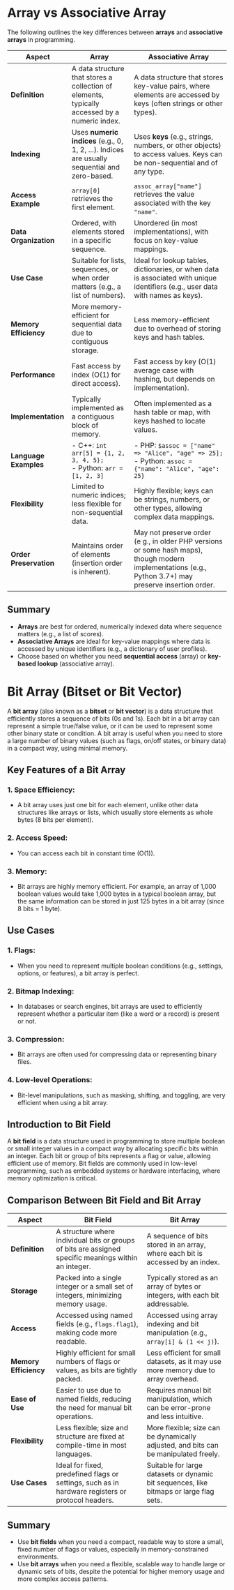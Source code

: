# Array vs Associative Array

The following outlines the key differences between **arrays** and **associative arrays** in programming.

| **Aspect**               | **Array**                                                                 | **Associative Array**                                              |
|--------------------------|---------------------------------------------------------------------------|--------------------------------------------------------------------|
| **Definition**           | A data structure that stores a collection of elements, typically accessed by a numeric index. | A data structure that stores key-value pairs, where elements are accessed by keys (often strings or other types). |
| **Indexing**             | Uses **numeric indices** (e.g., 0, 1, 2, ...). Indices are usually sequential and zero-based. | Uses **keys** (e.g., strings, numbers, or other objects) to access values. Keys can be non-sequential and of any type. |
| **Access Example**       | `array[0]` retrieves the first element.                                  | `assoc_array["name"]` retrieves the value associated with the key `"name"`. |
| **Data Organization**    | Ordered, with elements stored in a specific sequence.                     | Unordered (in most implementations), with focus on key-value mappings. |
| **Use Case**             | Suitable for lists, sequences, or when order matters (e.g., a list of numbers). | Ideal for lookup tables, dictionaries, or when data is associated with unique identifiers (e.g., user data with names as keys). |
| **Memory Efficiency**    | More memory-efficient for sequential data due to contiguous storage.      | Less memory-efficient due to overhead of storing keys and hash tables. |
| **Performance**          | Fast access by index (O(1) for direct access).                           | Fast access by key (O(1) average case with hashing, but depends on implementation). |
| **Implementation**       | Typically implemented as a contiguous block of memory.                   | Often implemented as a hash table or map, with keys hashed to locate values. |
| **Language Examples**    | - C++: `int arr[5] = {1, 2, 3, 4, 5};` <br> - Python: `arr = [1, 2, 3]` | - PHP: `$assoc = ["name" => "Alice", "age" => 25];` <br> - Python: `assoc = {"name": "Alice", "age": 25}` |
| **Flexibility**          | Limited to numeric indices; less flexible for non-sequential data.       | Highly flexible; keys can be strings, numbers, or other types, allowing complex data mappings. |
| **Order Preservation**   | Maintains order of elements (insertion order is inherent).               | May not preserve order (e g., in older PHP versions or some hash maps), though modern implementations (e.g., Python 3.7+) may preserve insertion order. |

## Summary
- **Arrays** are best for ordered, numerically indexed data where sequence matters (e.g., a list of scores).
- **Associative Arrays** are ideal for key-value mappings where data is accessed by unique identifiers (e.g., a dictionary of user profiles).
- Choose based on whether you need **sequential access** (array) or **key-based lookup** (associative array).


# Bit Array (Bitset or Bit Vector)

A **bit array** (also known as a **bitset** or **bit vector**) is a data structure that efficiently stores a sequence of bits (0s and 1s). Each bit in a bit array can represent a simple true/false value, or it can be used to represent some other binary state or condition. A bit array is useful when you need to store a large number of binary values (such as flags, on/off states, or binary data) in a compact way, using minimal memory.

## Key Features of a Bit Array

### 1. Space Efficiency:
- A bit array uses just one bit for each element, unlike other data structures like arrays or lists, which usually store elements as whole bytes (8 bits per element).

### 2. Access Speed:
- You can access each bit in constant time (O(1)).

### 3. Memory:
- Bit arrays are highly memory efficient. For example, an array of 1,000 boolean values would take 1,000 bytes in a typical boolean array, but the same information can be stored in just 125 bytes in a bit array (since 8 bits = 1 byte).

## Use Cases

### 1. Flags:
- When you need to represent multiple boolean conditions (e.g., settings, options, or features), a bit array is perfect.

### 2. Bitmap Indexing:
- In databases or search engines, bit arrays are used to efficiently represent whether a particular item (like a word or a record) is present or not.

### 3. Compression:
- Bit arrays are often used for compressing data or representing binary files.

### 4. Low-level Operations:
- Bit-level manipulations, such as masking, shifting, and toggling, are very efficient when using a bit array.



## Introduction to Bit Field
A **bit field** is a data structure used in programming to store multiple boolean or small integer values in a compact way by allocating specific bits within an integer. Each bit or group of bits represents a flag or value, allowing efficient use of memory. Bit fields are commonly used in low-level programming, such as embedded systems or hardware interfacing, where memory optimization is critical.
## Comparison Between Bit Field and Bit Array

| **Aspect**            | **Bit Field**                                                                 | **Bit Array**                                                                |
|-----------------------|------------------------------------------------------------------------------|------------------------------------------------------------------------------|
| **Definition**        | A structure where individual bits or groups of bits are assigned specific meanings within an integer. | A sequence of bits stored in an array, where each bit is accessed by an index. |
| **Storage**           | Packed into a single integer or a small set of integers, minimizing memory usage. | Typically stored as an array of bytes or integers, with each bit addressable. |
| **Access**            | Accessed using named fields (e.g., `flags.flag1`), making code more readable. | Accessed using array indexing and bit manipulation (e.g., `array[i] & (1 << j)`). |
| **Memory Efficiency** | Highly efficient for small numbers of flags or values, as bits are tightly packed. | Less efficient for small datasets, as it may use more memory due to array overhead. |
| **Ease of Use**       | Easier to use due to named fields, reducing the need for manual bit operations. | Requires manual bit manipulation, which can be error-prone and less intuitive. |
| **Flexibility**       | Less flexible; size and structure are fixed at compile-time in most languages. | More flexible; size can be dynamically adjusted, and bits can be manipulated freely. |
| **Use Cases**         | Ideal for fixed, predefined flags or settings, such as in hardware registers or protocol headers. | Suitable for large datasets or dynamic bit sequences, like bitmaps or large flag sets. |

## Summary
- Use **bit fields** when you need a compact, readable way to store a small, fixed number of flags or values, especially in memory-constrained environments.
- Use **bit arrays** when you need a flexible, scalable way to handle large or dynamic sets of bits, despite the potential for higher memory usage and more complex access patterns.